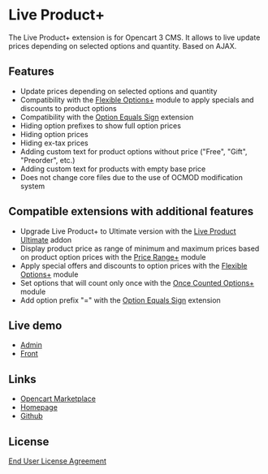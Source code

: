 # Live Product+

The Live Product+ extension is for Opencart 3 CMS. It allows to live update prices depending on selected options and quantity. Based on AJAX.

## Features
* Update prices depending on selected options and quantity
* Compatibility with the [Flexible Options+](https://www.opencart.com/index.php?route=marketplace/extension/info&extension_id=40391) module to apply specials and discounts to product options
* Compatibility with the [Option Equals Sign](https://www.opencart.com/index.php?route=marketplace/extension/info&extension_id=34383) extension
* Hiding option prefixes to show full option prices
* Hiding option prices
* Hiding ex-tax prices
* Adding custom text for product options without price ("Free", "Gift", "Preorder", etc.)
* Adding custom text for products with empty base price
* Does not change core files due to the use of OCMOD modification system

## Compatible extensions with additional features
* Upgrade Live Product+ to Ultimate version with the [Live Product Ultimate](https://www.opencart.com/index.php?route=marketplace/extension/info&extension_id=35460) addon
* Display product price as range of minimum and maximum prices based on product option prices with the [Price Range+](https://www.opencart.com/index.php?route=marketplace/extension/info&extension_id=38331) module
* Apply special offers and discounts to option prices with the [Flexible Options+](https://www.opencart.com/index.php?route=marketplace/extension/info&extension_id=40391) module
* Set options that will count only once with the [Once Counted Options+](https://www.opencart.com/index.php?route=marketplace/extension/info&extension_id=38489) module
* Add option prefix "=" with the [Option Equals Sign](https://www.opencart.com/index.php?route=marketplace/extension/info&extension_id=34383) extension

## Live demo
* [Admin](http://ocmod.freevar.com/oc3020/a/admin/index.php?route=extension/module/live_product)
* [Front](http://ocmod.freevar.com/oc3020/a)

## Links
* [Opencart Marketplace](https://www.opencart.com/index.php?route=marketplace/extension/info&extension_id=36005)
* [Homepage](https://underr.space/en/notes/projects/project-0014.html)
* [Github](https://git.io/JfjUj)

## License
[End User License Agreement](https://git.io/JTbUa)

